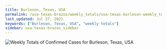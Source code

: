 ```yaml
---
title: Burleson, Texas, USA
permalink: /usa-texas-brazos/weekly_totals/usa-texas-burleson-weekly_totals.html
last_updated: Jul 27, 2021
keywords: ["Burleson, Texas, USA", "weekly totals"]
sidebar: usa-texas-brazos_sidebar
---
```


![Weekly Totals of Confirmed Cases for Burleson, Texas, USA](/covid_tracker/images/graphs/usa-texas-burleson-weekly_totals_graph.png)
